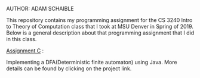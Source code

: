 AUTHOR: ADAM SCHAIBLE

This repository contains my programming assignment for the CS 3240 Intro to Theory of Computation class that I took at MSU Denver in Spring of 2019. Below is a general description about that programming assignment that I did in this class. 

[Assignment C](https://github.com/AdamSchaible/MSU_Denver/tree/master/CS%203240%20Intro%20to%20Theory%20of%20Computation%20(Spring%202019)/Assignment%20C) :

Implementing a DFA(Deterministic finite automaton) using Java. More details can be found by clicking on the project link.